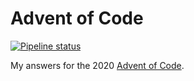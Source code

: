 # Advent of Code

[![Pipeline status][workflows-CI-badge]][actions]

My answers for the 2020 [Advent of Code](https://adventofcode.com/2020).


[workflows-CI-badge]: https://github.com/rjvdw/advent-of-code-2020/workflows/CI/badge.svg
[actions]: https://github.com/rjvdw/advent-of-code-2020/actions
